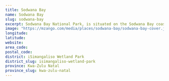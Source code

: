 ```yaml
---
title: Sodwana Bay
name: Sodwana Bay
slug: sodwana-bay
excerpt: Sodwana Bay National Park, is situated on the Sodwana Bay coast within the iSimangaliso Wetland Park, in the KwaZulu-Natal, province of South Africa. In summer, loggerhead and leatherback turtles come out of the sea to nest on the beaches.
image: "https://mzango.com/media/places/sodwana-bay/sodwana-bay-cover.jpg"
longitude: 
latitude: 
website: 
area_code: 
postal_code: 
district: iSimangaliso Wetland Park
district_slug: isimangaliso-wetland-park
province: Kwa-Zulu Natal
province_slug: kwa-zulu-natal
---
```

